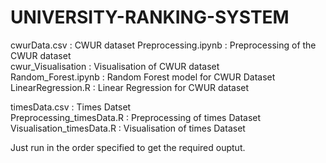 # UNIVERSITY-RANKING-SYSTEM

cwurData.csv : CWUR dataset
Preprocessing.ipynb : Preprocessing of the CWUR dataset  
cwur_Visualisation : Visualisation of CWUR dataset  
Random_Forest.ipynb : Random Forest model for CWUR Dataset  
LinearRegression.R : Linear Regression for CWUR dataset  

timesData.csv : Times Datset  
Preprocessing_timesData.R : Preprocessing of times Dataset  
Visualisation_timesData.R : Visualisation of times Dataset  

Just run in the order specified to get the required ouptut.  
